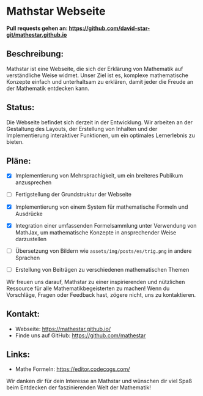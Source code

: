 # Mathstar Webseite

**Pull requests gehen an: https://github.com/david-star-git/mathestar.github.io**

## Beschreibung:
Mathstar ist eine Webseite, die sich der Erklärung von Mathematik auf verständliche Weise widmet. Unser Ziel ist es, komplexe mathematische Konzepte einfach und unterhaltsam zu erklären, damit jeder die Freude an der Mathematik entdecken kann.

## Status:
Die Webseite befindet sich derzeit in der Entwicklung. Wir arbeiten an der Gestaltung des Layouts, der Erstellung von Inhalten und der Implementierung interaktiver Funktionen, um ein optimales Lernerlebnis zu bieten.

## Pläne:
- [x] Implementierung von Mehrsprachigkeit, um ein breiteres Publikum anzusprechen
- [ ] Fertigstellung der Grundstruktur der Webseite
- [x] Implementierung von einem System für mathematische Formeln und Ausdrücke
- [x] Integration einer umfassenden Formelsammlung unter Verwendung von MathJax, um mathematische Konzepte in ansprechender Weise darzustellen
- [ ] Übersetzung von Bildern wie `assets/img/posts/es/trig.png` in andere Sprachen
- [ ] Erstellung von Beiträgen zu verschiedenen mathematischen Themen


Wir freuen uns darauf, Mathstar zu einer inspirierenden und nützlichen Ressource für alle Mathematikbegeisterten zu machen! Wenn du Vorschläge, Fragen oder Feedback hast, zögere nicht, uns zu kontaktieren.

## Kontakt:
- Webseite: https://mathestar.github.io/
- Finde uns auf GitHub: https://github.com/mathestar

## Links:
- Mathe Formeln: https://editor.codecogs.com/

Wir danken dir für dein Interesse an Mathstar und wünschen dir viel Spaß beim Entdecken der faszinierenden Welt der Mathematik!
